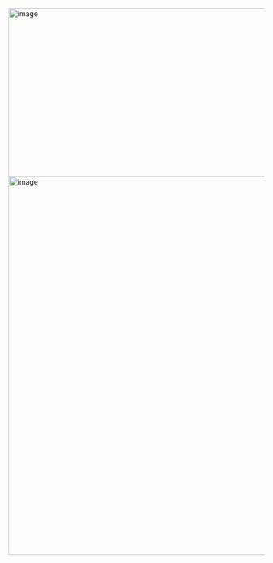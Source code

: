 <img width="1116" height="331" alt="image" src="https://github.com/user-attachments/assets/0f3f01c1-f21c-40fb-ad46-03f61c81163a" />
<img width="1116" height="744" alt="image" src="https://github.com/user-attachments/assets/03462c5e-c1ce-417d-ae60-c64cd9744ab5" />
